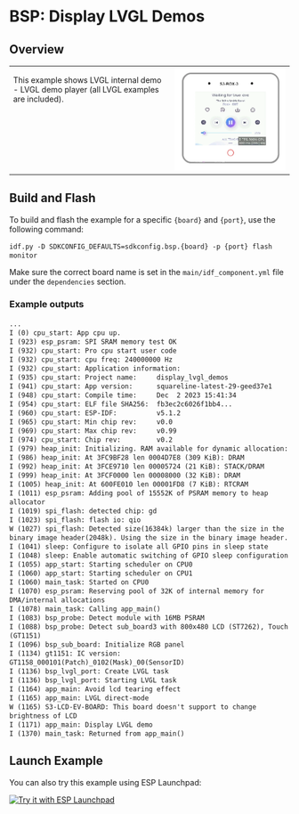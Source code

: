 # BSP: Display LVGL Demos

## Overview

<table>
<tr><td valign="top">

This example shows LVGL internal demo - LVGL demo player (all LVGL examples are included).

</td><td width="200" valign="top">
  <img src="/examples/display_lvgl_demos/doc/pic.webp">
</td></tr>
</table>

## Build and Flash

To build and flash the example for a specific `{board}` and `{port}`, use the following command:

```
idf.py -D SDKCONFIG_DEFAULTS=sdkconfig.bsp.{board} -p {port} flash monitor
```
Make sure the correct board name is set in the `main/idf_component.yml` file under the `dependencies` section.

### Example outputs

```
...
I (0) cpu_start: App cpu up.
I (923) esp_psram: SPI SRAM memory test OK
I (932) cpu_start: Pro cpu start user code
I (932) cpu_start: cpu freq: 240000000 Hz
I (932) cpu_start: Application information:
I (935) cpu_start: Project name:     display_lvgl_demos
I (941) cpu_start: App version:      squareline-latest-29-geed37e1
I (948) cpu_start: Compile time:     Dec  2 2023 15:41:34
I (954) cpu_start: ELF file SHA256:  fb3ec2c6026f1bb4...
I (960) cpu_start: ESP-IDF:          v5.1.2
I (965) cpu_start: Min chip rev:     v0.0
I (969) cpu_start: Max chip rev:     v0.99
I (974) cpu_start: Chip rev:         v0.2
I (979) heap_init: Initializing. RAM available for dynamic allocation:
I (986) heap_init: At 3FC9BF28 len 0004D7E8 (309 KiB): DRAM
I (992) heap_init: At 3FCE9710 len 00005724 (21 KiB): STACK/DRAM
I (999) heap_init: At 3FCF0000 len 00008000 (32 KiB): DRAM
I (1005) heap_init: At 600FE010 len 00001FD8 (7 KiB): RTCRAM
I (1011) esp_psram: Adding pool of 15552K of PSRAM memory to heap allocator
I (1019) spi_flash: detected chip: gd
I (1023) spi_flash: flash io: qio
W (1027) spi_flash: Detected size(16384k) larger than the size in the binary image header(2048k). Using the size in the binary image header.
I (1041) sleep: Configure to isolate all GPIO pins in sleep state
I (1048) sleep: Enable automatic switching of GPIO sleep configuration
I (1055) app_start: Starting scheduler on CPU0
I (1060) app_start: Starting scheduler on CPU1
I (1060) main_task: Started on CPU0
I (1070) esp_psram: Reserving pool of 32K of internal memory for DMA/internal allocations
I (1078) main_task: Calling app_main()
I (1083) bsp_probe: Detect module with 16MB PSRAM
I (1088) bsp_probe: Detect sub_board3 with 800x480 LCD (ST7262), Touch (GT1151)
I (1096) bsp_sub_board: Initialize RGB panel
I (1134) gt1151: IC version: GT1158_000101(Patch)_0102(Mask)_00(SensorID)
I (1136) bsp_lvgl_port: Create LVGL task
I (1136) bsp_lvgl_port: Starting LVGL task
I (1164) app_main: Avoid lcd tearing effect
I (1165) app_main: LVGL direct-mode
W (1165) S3-LCD-EV-BOARD: This board doesn't support to change brightness of LCD
I (1171) app_main: Display LVGL demo
I (1370) main_task: Returned from app_main()
```

## Launch Example

You can also try this example using ESP Launchpad:

<a href="https://espressif.github.io/esp-launchpad/?flashConfigURL=https://espressif.github.io/esp-bsp/config.toml&app=display_lvgl_demos">
    <img alt="Try it with ESP Launchpad" src="https://espressif.github.io/esp-launchpad/assets/try_with_launchpad.png" width="250" height="70">
</a>

